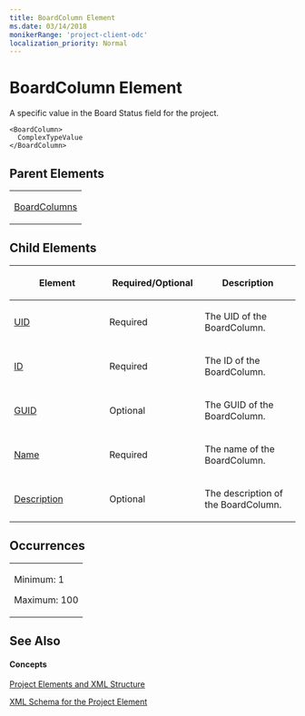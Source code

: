 ```yaml
---
title: BoardColumn Element
ms.date: 03/14/2018
monikerRange: 'project-client-odc'
localization_priority: Normal
---
```


# BoardColumn Element


A specific value in the Board Status field for the project. 



    <BoardColumn>
      ComplexTypeValue
    </BoardColumn>

## Parent Elements

<table>
<colgroup>
<col style="width: 100%" />
</colgroup>
<tbody>
<tr class="odd">
<td><p><a href="boardcolumns-element.md">BoardColumns</a></p></td>
</tr>
</tbody>
</table>

## Child Elements

<table>
<colgroup>
<col style="width: 33%" />
<col style="width: 33%" />
<col style="width: 33%" />
</colgroup>
<thead>
<tr class="header">
<th><p>Element</p></th>
<th><p>Required/Optional</p></th>
<th><p>Description</p></th>
</tr>
</thead>
<tbody>
<tr class="odd">
<td><p><a href="uid-element.md">UID</a></p></td>
<td><p>Required</p></td>
<td><p>The UID of the BoardColumn.</p></td>
</tr>
<tr class="even">
<td><p><a href="id-element.md">ID</a></p></td>
<td><p>Required</p></td>
<td><p>The ID of the BoardColumn.</p></td>
</tr>
<tr class="odd">
<td><p><a href="guid-element-multiple-parents.md">GUID</a></p></td>
<td><p>Optional</p></td>
<td><p>The GUID of the BoardColumn.</p></td>
</tr>
<tr class="even">
<td><p><a href="name-element.md">Name</a></p></td>
<td><p>Required</p></td>
<td><p>The name of the BoardColumn.</p></td>
</tr>
<tr class="odd">
<td><p><a href="description-element.md">Description</a></p></td>
<td><p>Optional</p></td>
<td><p>The description of the BoardColumn.</p></td>
</tr>
</tbody>
</table>

## Occurrences

<table>
<colgroup>
<col style="width: 100%" />
</colgroup>
<tbody>
<tr class="odd">
<td><p>Minimum: 1</p>
<p>Maximum: 100</p></td>
</tr>
</tbody>
</table>

## See Also

#### Concepts

[Project Elements and XML Structure](project-elements-and-xml-structure.md)

[XML Schema for the Project Element](xml-schema-for-the-project-element.md)
